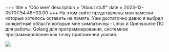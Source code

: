 +++
title = 'Обо мне'
description = "About stuff"
date = 2023-12-05T07:54:48+03:00
+++
На этом сайте представлены мои заметки которые хотелось оставить на память.
Уже достаточно давно я выбрал конкретные области которые мне симпатичны - Linux и Opensource ПО для работы, Golang для программирования, системное программирование как точку приложения усилий.


![](/images/denis-2019-09-26-00-10-37.jpg)
